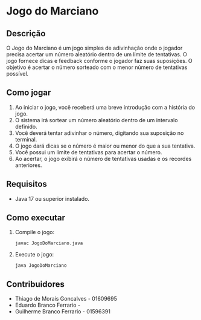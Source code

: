 # Jogo do Marciano

## Descrição

O Jogo do Marciano é um jogo simples de adivinhação onde o jogador precisa acertar um número aleatório dentro de um limite de tentativas. O jogo fornece dicas e feedback conforme o jogador faz suas suposições. O objetivo é acertar o número sorteado com o menor número de tentativas possível.

## Como jogar

1. Ao iniciar o jogo, você receberá uma breve introdução com a história do jogo.
2. O sistema irá sortear um número aleatório dentro de um intervalo definido.
3. Você deverá tentar adivinhar o número, digitando sua suposição no terminal.
4. O jogo dará dicas se o número é maior ou menor do que a sua tentativa.
5. Você possui um limite de tentativas para acertar o número.
6. Ao acertar, o jogo exibirá o número de tentativas usadas e os recordes anteriores.

## Requisitos

- Java 17 ou superior instalado.

## Como executar

1. Compile o jogo:
   ```
   javac JogoDoMarciano.java
   ```
2. Execute o jogo:
   ```
   java JogoDoMarciano
   ```

## Contribuidores

- Thiago de Morais Goncalves - 01609695
- Eduardo Branco Ferrario - 
- Guilherme Branco Ferrario - 01596391
